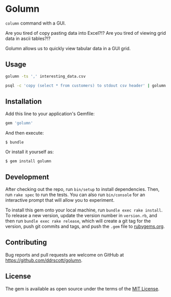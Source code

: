 # Golumn

`column` command with a GUI.

Are you tired of copy pasting data into Excel?!?
Are you tired of viewing grid data in ascii tables?!?

Golumn allows us to quickly view tabular data in a GUI grid.

## Usage

```sh
golumn -ts ',' interesting_data.csv

psql -c 'copy (select * from customers) to stdout csv header' | golumn -ts ','
```

## Installation

Add this line to your application's Gemfile:

```ruby
gem 'golumn'
```

And then execute:

    $ bundle

Or install it yourself as:

    $ gem install golumn

## Development

After checking out the repo, run `bin/setup` to install dependencies. Then, run `rake spec` to run the tests. You can also run `bin/console` for an interactive prompt that will allow you to experiment.

To install this gem onto your local machine, run `bundle exec rake install`. To release a new version, update the version number in `version.rb`, and then run `bundle exec rake release`, which will create a git tag for the version, push git commits and tags, and push the `.gem` file to [rubygems.org](https://rubygems.org).

## Contributing

Bug reports and pull requests are welcome on GitHub at https://github.com/ddrscott/golumn.

## License

The gem is available as open source under the terms of the [MIT License](https://opensource.org/licenses/MIT).
